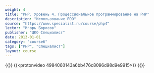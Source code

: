 ```yaml
---
weight: 4
title: "PHP. Уровень 4. Профессиональное программирование на PHP"
description: "Использование PDO"
source: "https://www.specialist.ru/course/php4"
lector: "Игорь Борисов"
publisher: "ЦКО Специалист"
date: 2013-01-01
category: "course6"
tags: ["PHP", "Специалист"]
layout: course
---
```

{{<players>}}
    {{<protonvideo 4984060143a6bb476c8096d98d9e9915>}}
{{</players>}}
